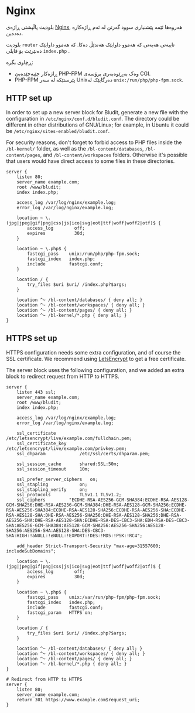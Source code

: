 # Nginx
<!-- position: 2 -->

بلودیت پاڵپشتی ڕاژەی [Nginx](https://nginx.org/en/), هەروەها ئێمە پێشنیاری سوود گەرتن لە ئەم ڕاژەکارە دەدەین.

بلودیت  `router` تایبەتی هەیەتی کە هەموو داوایێک هەندێڵ دەکا. کە هەموو داوایێک دەنێرێت بۆ فایلی `index.php` .

ڕچاوی بگرە:
- ڕاژەکار جێبەجێدەبێ PHP-FPM وەک بەڕێوەبەری برۆسەی CGI.
- PHP-FPM پێرستێکە لە سەر Unixدەرگایێک لە  `unix:/run/php/php-fpm.sock`.

## HTTP set up
In order to set up a new server block for Bludit, generate a new file with the configuration in `/etc/nginx/conf.d/bludit.conf`. The directory could be different in other distributions of GNU/Linux; for example, in Ubuntu it could be `/etc/nginx/sites-enabled/bludit.conf`.

For security reasons, don't forget to forbid access to PHP files inside the `/bl-kernel/` folder, as well as the `/bl-content/databases`, `/bl-content/pages`, and `/bl-content/workspaces` folders. Otherwise it's possible that users would have direct access to some files in these directories.

```
server {
	listen 80;
	server_name example.com;
	root /www/bludit;
	index index.php;

	access_log /var/log/nginx/example.log;
	error_log /var/log/nginx/example.log;

	location ~ \.(jpg|jpeg|gif|png|css|js|ico|svg|eot|ttf|woff|woff2|otf)$ {
		access_log        off;
		expires           30d;
	}

	location ~ \.php$ {
		fastcgi_pass    unix:/run/php/php-fpm.sock;
		fastcgi_index   index.php;
		include         fastcgi.conf;
	}

	location / {
		try_files $uri $uri/ /index.php?$args;
	}

	location ^~ /bl-content/databases/ { deny all; }
	location ^~ /bl-content/workspaces/ { deny all; }
	location ^~ /bl-content/pages/ { deny all; }
	location ^~ /bl-kernel/*.php { deny all; }
}
```

## HTTPS set up
HTTPS configuration needs some extra configuration, and of course the SSL certificate. We recommend using [LetsEncrypt](https://letsencrypt.org) to get a free certificate.

The server block uses the following configuration, and we added an extra block to redirect request from HTTP to HTTPS.
```
server {
	listen 443 ssl;
	server_name example.com;
	root /www/bludit;
	index index.php;

	access_log /var/log/nginx/example.log;
	error_log /var/log/nginx/example.log;

	ssl_certificate         /etc/letsencrypt/live/example.com/fullchain.pem;
	ssl_certificate_key     /etc/letsencrypt/live/example.com/privkey.pem;
	ssl_dhparam             /etc/ssl/certs/dhparam.pem;

	ssl_session_cache       shared:SSL:50m;
	ssl_session_timeout     10m;

	ssl_prefer_server_ciphers	on;
	ssl_stapling			on;
	ssl_stapling_verify		on;
	ssl_protocols			TLSv1.1 TLSv1.2;
	ssl_ciphers			"ECDHE-RSA-AES256-GCM-SHA384:ECDHE-RSA-AES128-GCM-SHA256:DHE-RSA-AES256-GCM-SHA384:DHE-RSA-AES128-GCM-SHA256:ECDHE-RSA-AES256-SHA384:ECDHE-RSA-AES128-SHA256:ECDHE-RSA-AES256-SHA:ECDHE-RSA-AES128-SHA:DHE-RSA-AES256-SHA256:DHE-RSA-AES128-SHA256:DHE-RSA-AES256-SHA:DHE-RSA-AES128-SHA:ECDHE-RSA-DES-CBC3-SHA:EDH-RSA-DES-CBC3-SHA:AES256-GCM-SHA384:AES128-GCM-SHA256:AES256-SHA256:AES128-SHA256:AES256-SHA:AES128-SHA:DES-CBC3-SHA:HIGH:!aNULL:!eNULL:!EXPORT:!DES:!MD5:!PSK:!RC4";

	add_header Strict-Transport-Security "max-age=31557600; includeSubDomains";

	location ~ \.(jpg|jpeg|gif|png|css|js|ico|svg|eot|ttf|woff|woff2|otf)$ {
		access_log        off;
		expires           30d;
	}

	location ~ \.php$ {
		fastcgi_pass    unix:/var/run/php-fpm/php-fpm.sock;
		fastcgi_index   index.php;
		include         fastcgi.conf;
		fastcgi_param   HTTPS on;
	}

	location / {
		try_files $uri $uri/ /index.php?$args;
	}

	location ^~ /bl-content/databases/ { deny all; }
	location ^~ /bl-content/workspaces/ { deny all; }
	location ^~ /bl-content/pages/ { deny all; }
	location ^~ /bl-kernel/*.php { deny all; }
}

# Redirect from HTTP to HTTPS
server {
	listen 80;
	server_name example.com;
	return 301 https://www.example.com$request_uri;
}
```
